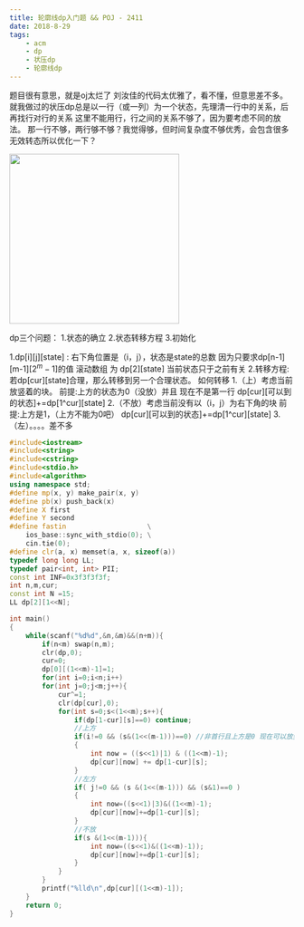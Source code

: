 ```yaml
---
title: 轮廓线dp入门题 && POJ - 2411
date: 2018-8-29
tags:
    - acm
    - dp
    - 状压dp
    - 轮廓线dp
---
```


题目很有意思，就是oj太烂了
刘汝佳的代码太优雅了，看不懂，但意思差不多。
就我做过的状压dp总是以一行（或一列）为一个状态，先理清一行中的关系，后再找行对行的关系
这里不能用行，行之间的关系不够了，因为要考虑不同的放法。
那一行不够，两行够不够？我觉得够，但时间复杂度不够优秀，会包含很多无效转态所以优化一下？
<!--more-->
<img src="https://images2015.cnblogs.com/blog/777259/201609/777259-20160906183914285-1571780409.png" width="300" hegiht="213" align=center />

dp三个问题：
1.状态的确立
2.状态转移方程
3.初始化

1.dp[i][j][state] : 右下角位置是（i，j），状态是state的总数
因为只要求dp[n-1][m-1][$2^m-1$]的值
滚动数组 为 dp[2][state] 
当前状态只于之前有关
2.转移方程:
若dp[cur][state]合理，那么转移到另一个合理状态。
如何转移
1.（上）考虑当前放竖着的块。
前提:上方的状态为0（没放）并且 现在不是第一行
dp[cur][可以到的状态]+=dp[1^cur][state]
2.（不放）考虑当前没有以（i，j）为右下角的块
前提:上方是1，（上方不能为0吧）
dp[cur][可以到的状态]+=dp[1^cur][state]
3.（左）。。。。差不多
```c++
#include<iostream>
#include<string>
#include<cstring>
#include<stdio.h>
#include<algorithm>
using namespace std;
#define mp(x, y) make_pair(x, y)
#define pb(x) push_back(x)
#define X first
#define Y second
#define fastin                    \
    ios_base::sync_with_stdio(0); \
    cin.tie(0);
#define clr(a, x) memset(a, x, sizeof(a))
typedef long long LL;
typedef pair<int, int> PII;
const int INF=0x3f3f3f3f;
int n,m,cur;
const int N =15;
LL dp[2][1<<N];

int main()
{
    while(scanf("%d%d",&n,&m)&&(n+m)){
        if(n<m) swap(n,m);
        clr(dp,0);
        cur=0;
        dp[0][(1<<m)-1]=1;
        for(int i=0;i<n;i++)
        for(int j=0;j<m;j++){
            cur^=1;
            clr(dp[cur],0);
            for(int s=0;s<(1<<m);s++){
                if(dp[1-cur][s]==0) continue;
                //上方
                if(i!=0 && (s&(1<<(m-1)))==0) //非首行且上方是0 现在可以放竖着的块
                {
                    int now = ((s<<1)|1) & ((1<<m)-1);
                    dp[cur][now] += dp[1-cur][s];
                }
                //左方
                if( j!=0 && (s &(1<<(m-1))) && (s&1)==0 )
                {
                    int now=((s<<1)|3)&((1<<m)-1);
                    dp[cur][now]+=dp[1-cur][s];
                }
                //不放
                if(s &(1<<(m-1))){
                    int now=((s<<1)&((1<<m)-1));
                    dp[cur][now]+=dp[1-cur][s];
                }
            }
        }
        printf("%lld\n",dp[cur][(1<<m)-1]);
    }
    return 0;
}

```